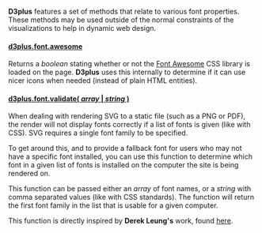 **D3plus** features a set of methods that relate to various font properties. These methods may be used outside of the normal constraints of the visualizations to help in dynamic web design.

#### <a name="awesome" href="#awesome">d3plus.font.awesome</a>


Returns a *boolean* stating whether or not the [Font Awesome](Dependencies#fontawesome) CSS library is loaded on the page. **D3plus** uses this internally to determine if it can use nicer icons when needed (instead of plain HTML entities).

#### <a name="validate" href="#validate">d3plus.font.validate( *array* | *string* )</a>

When dealing with rendering SVG to a static file (such as a PNG or PDF), the render will not display fonts correctly if a list of fonts is given (like with CSS). SVG requires a single font family to be specified.

To get around this, and to provide a fallback font for users who may not have a specific font installed, you can use this function to determine which font in a given list of fonts is installed on the computer the site is being rendered on.

This function can be passed either an *array* of font names, or a *string* with comma separated values (like with CSS standards). The function will return the first font family in the list that is usable for a given computer.

This function is directly inspired by **Derek Leung's** work, found [here](http://derek1906.site50.net/works/jfont.php).
